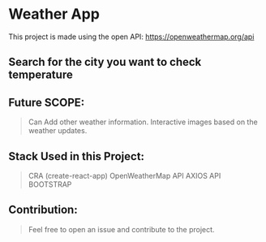 # Weather App 

This project is made using the open API: https://openweathermap.org/api

## Search for the city you want to check temperature

## Future SCOPE:

> Can Add other weather information.
> Interactive images based on the weather updates.

## Stack Used in this Project:

> CRA (create-react-app)
> OpenWeatherMap API
> AXIOS API
> BOOTSTRAP 

## Contribution:

> Feel free to open an issue and contribute to the project.